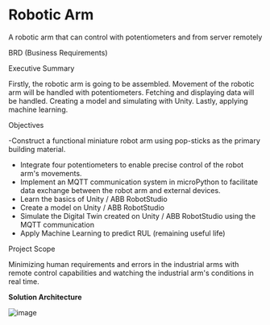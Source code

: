 # Robotic Arm
A robotic arm that can control with potentiometers and from server remotely

BRD (Business Requirements)

Executive Summary

Firstly, the robotic arm is going to be assembled. Movement of the robotic arm will be handled with
potentiometers. Fetching and displaying data will be handled. Creating a model and simulating with
Unity. Lastly, applying machine learning.

Objectives

-Construct a functional miniature robot arm using pop-sticks as the primary building material.
- Integrate four potentiometers to enable precise control of the robot arm's movements.
- Implement an MQTT communication system in microPython to facilitate data exchange between the
robot arm and external devices.
- Learn the basics of Unity / ABB RobotStudio
- Create a model on Unity / ABB RobotStudio
- Simulate the Digital Twin created on Unity / ABB RobotStudio using the MQTT communication
- Apply Machine Learning to predict RUL (remaining useful life)

Project Scope

Minimizing human requirements and errors in the industrial arms with remote control capabilities and
watching the industrial arm's conditions in real time.

__Solution Architecture__

![image](https://github.com/berkayguzel06/Robotic_Arm/assets/98205992/6f2dd60f-a43e-4943-bf03-877cee7a59eb)

